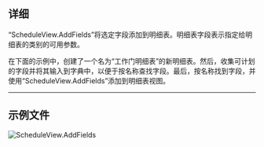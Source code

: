 ## 详细
“ScheduleView.AddFields”将选定字段添加到明细表。明细表字段表示指定给明细表的类别的可用参数。

在下面的示例中，创建了一个名为“工作门明细表”的新明细表。然后，收集可计划的字段并将其输入到字典中，以便于按名称查找字段。最后，按名称找到字段，并使用“ScheduleView.AddFields”添加到明细表视图。
___
## 示例文件

![ScheduleView.AddFields](./Revit.Elements.Views.ScheduleView.AddFields_img.jpg)

